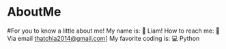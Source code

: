 # AboutMe
#For you to know a little about me!
My name is: 💬 Liam! 
How to reach me: 🤝 Via email thatchla2014@gmail.com]
My favorite coding is: 💻 Python
